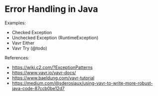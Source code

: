 # Error Handling in Java

Examples:
* Checked Exception
* Unchecked Exception (RuntimeException)
* Vavr Either
* Vavr Try (@todo)

References:
* https://wiki.c2.com/?ExceptionPatterns
* https://www.vavr.io/vavr-docs/
* https://www.baeldung.com/vavr-tutorial
* https://medium.com/@sderosiaux/using-vavr-to-write-more-robust-java-code-87ccb0be12d7